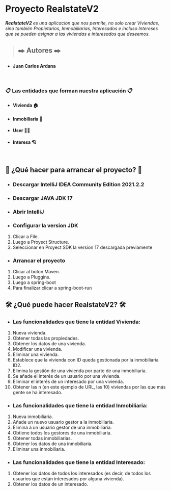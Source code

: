 # **Proyecto RealstateV2**

***RealstateV2** es una aplicación que nos permite, no solo crear Viviendas, sino también Propietarios, Immobiliarias, Interesados e incluso Intereses que se pueden asignar a las viviendas e interesados que deseemos.*
</br>
> ## ✒️ **Autores ✒️**
* #### Juan Carlos Ardana
</br>


### 📋 Las entidades que forman nuestra aplicación 📋
* #### Vivienda :house:

* #### Inmobiliaria :department_store:
* #### User :frowning_man:

* #### Interesa :cupid:


</br>



## :wrench: ¿Qué hacer para arrancar el proyecto? :wrench:
* ### **Descargar IntelliJ IDEA Community Edition 2021.2.2**
* ### **Descargar JAVA JDK 17**
* ### **Abrir IntelliJ**
* ### **Configurar la version JDK**
1. Clicar a File.
2. Luego a Proyect Structure.
3. Seleccionar en Proyect SDK la version 17 descargada previamente

* ### **Arrancar el proyecto**
1. Clicar al boton Maven.
2. Luego a Pluggins.
3. Luego a spring-boot
4. Para finalizar clicar a spring-boot-run

## 🛠️ ¿Qué puede hacer RealstateV2? 🛠️


* ### **Las funcionalidades que tiene la entidad Vivienda:**

1. Nueva vivienda.
2. Obtener todas las propiedades.
3. Obtener los datos de una vivienda.
4. Modificar una vivienda.
5. Eliminar una vivienda.
6. Establece que la vivienda con ID queda gestionada por la inmobiliaria ID2.
7. Elimina la gestión de una vivienda por parte de una inmobiliaria.
8. Se añade el interés de un usuario por una vivienda.
9. Eliminar el interés de un interesado por una vivienda.
10. Obtener las n (en este ejemplo de URL, las 10) viviendas por las que más gente se ha interesado.

* ### **Las funcionalidades que tiene la entidad Inmobiliaria:**

1. Nueva inmobiliaria.
2. Añade un nuevo usuario gestor a la inmobiliaria.
3. Elimina a un usuario gestor de una inmobiliaria.
4. Obtiene todos los gestores de una inmobiliaria.
5. Obtener todas inmobiliarias.
6. Obtener los datos de una inmobiliaria.
7. Eliminar una inmobiliaria.

* ### **Las funcionalidades que tiene la entidad Interesado:**

1. Obtener los datos de todos los interesados (es decir, de todos los usuarios que están interesados por alguna vivienda).
2. Obtener los datos de un interesado.
